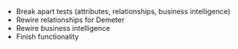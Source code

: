 - Break apart tests (attributes, relationships, business intelligence)
- Rewire relationships for Demeter
- Rewire business intelligence
- Finish functionality
